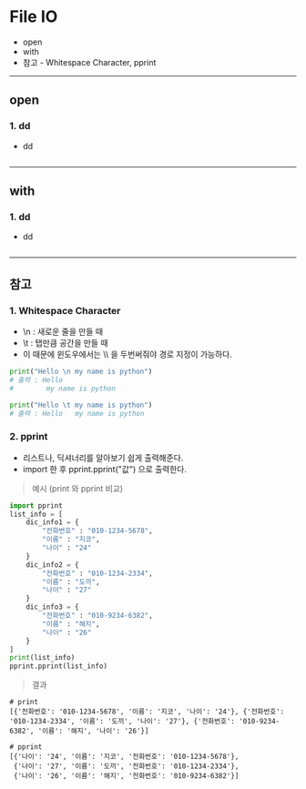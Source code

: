 # File IO
  - open
  - with
  - 참고 -  Whitespace Character, pprint

---

## open
  ### 1. dd
  - dd

  ```Python

  ```

---

## with
  ### 1. dd
  - dd

  ```Python

  ```
---

## 참고
  ### 1. Whitespace Character
  - \\n : 새로운 줄을 만들 때
  - \\t : 탭만큼 공간을 만들 때
  - 이 때문에 윈도우에서는 \\\\ 을 두번써줘야 경로 지정이 가능하다.

  ```Python
  print("Hello \n my name is python")
  # 출력 : Hello
  #        my name is python

  print("Hello \t my name is python")
  # 출력 : Hello   my name is python
  ```

  ### 2. pprint
  - 리스트나, 딕셔너리를 알아보기 쉽게 출력해준다.
  - import 한 후 pprint.pprint("값") 으로 출력한다.

  > 예시 (print 와 pprint 비교)

  ```Python
  import pprint
  list_info = [
      dic_info1 = {
          "전화번호" : "010-1234-5678",
          "이름" : "지코",
          "나이" : "24"
      }
      dic_info2 = {
          "전화번호" : "010-1234-2334",
          "이름" : "도끼",
          "나이" : "27"
      }
      dic_info3 = {
          "전화번호" : "010-9234-6382",
          "이름" : "해지",
          "나이" : "26"
      }
  ]
  print(list_info)
  pprint.pprint(list_info)
  ```

  > 결과

  ```
  # print
  [{'전화번호': '010-1234-5678', '이름': '지코', '나이': '24'}, {'전화번호': '010-1234-2334', '이름': '도끼', '나이': '27'}, {'전화번호': '010-9234-6382', '이름': '해지', '나이': '26'}]

  # pprint
  [{'나이': '24', '이름': '지코', '전화번호': '010-1234-5678'},
   {'나이': '27', '이름': '도끼', '전화번호': '010-1234-2334'},
   {'나이': '26', '이름': '해지', '전화번호': '010-9234-6382'}]
  ```
